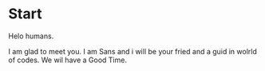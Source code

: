 # Start



Helo humans.

I am glad to meet you.
I am Sans and i will be your fried and a guid in wolrld of codes.
We wil have a Good Time.

